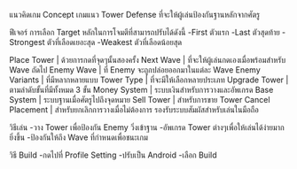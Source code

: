 แนวคิดเกม Concept
เกมแนว Tower Defense ที่จะให้ผู้เล่นป้องกันฐานหลักจากศัตรู

ฟีเจอร์
การเลือก Target หลักในการโจมตีที่สามารถปรับได้ดังนี้
	-First ตัวแรก
	-Last ตัวสุดท้าย
	-Strongest ตัวที่เลือดเยอะสุด
	-Weakest ตัวที่เลือดน้อยสุด

Place Tower | ด้วยการกดที่จุดๆนั้นสองครั้ง
Next Wave | ที่จะให้ผู้เล่นกดเองเมื่อพร้อมสำหรับ Wave ถัดไป
Enemy Wave | ที่ Enemy จะถูกปล่อยออกมาในแต่ละ Wave
Enemy Variants | ที่มีหลากหลายแบบ
Tower Type | ที่จะมีให้เลือกหลายประเภท
Upgrade Tower | ตามลำดับขั้นที่มีทั้งหมด 3 ขั้น
Money System | ระบบเงินสำหรับการวางและอัพเกรด
Base System | ระบบฐานเมื่อศัตรูไปถึงจุดหมาย
Sell Tower | สำหรับการขาย Tower
Cancel Placement | สำหรับยกเลิกการวางเมื่อไม่ต้องการ
รองรับระบบสัมผัสสำหรับเล่นในมือถือ

วิธีเล่น
-วาง Tower เพื่อป้องกัน Enemy วิ่งเข้าฐาน
-อัพเกรด Tower ต่างๆเพื่อให้เล่นได้ง่ายมากยิ่งขึ้น
-ป้องกันให้ถึง Wave ที่กำหนดเพื่อชนะเกม

วิธี Build
-กดไปที่ Profile Setting
-ปรับเป็น Android
-เลือก Build
